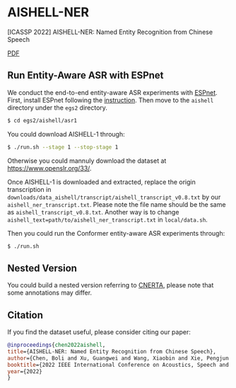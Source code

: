 # AISHELL-NER
[ICASSP 2022] AISHELL-NER: Named Entity Recognition from Chinese Speech 

[PDF](https://arxiv.org/pdf/2202.08533.pdf)

## Run Entity-Aware ASR with ESPnet

We conduct the end-to-end entity-aware ASR experiments with [ESPnet](https://github.com/espnet/espnet). First, install ESPnet following the [instruction](https://espnet.github.io/espnet/installation.html). Then move to the `aishell` directory under the `egs2` directory.

```bash
$ cd egs2/aishell/asr1
```

You could download AISHELL-1 through:

```bash
$ ./run.sh --stage 1 --stop-stage 1
```

Otherwise you could mannuly download the dataset at https://www.openslr.org/33/.

Once AISHELL-1 is downloaded and extracted, replace the origin transcription in `downloads/data_aishell/transcript/aishell_transcript_v0.8.txt` by our `aishell_ner_transcript.txt`. Please note the file name should be the same as `aishell_transcript_v0.8.txt`. Another way is to change `aishell_text=path/to/aishell_ner_transcript.txt` in `local/data.sh`.

Then you could run the Conformer entity-aware ASR experiments through:

```bash
$ ./run.sh
```

## Nested Version

You could build a nested version referring to [CNERTA](https://github.com/DianboWork/CNERTA), please note that some annotations may differ.


## Citation

If you find the dataset useful, please consider citing our paper:

```bibtex
@inproceedings{chen2022aishell,
title={AISHELL-NER: Named Entity Recognition from Chinese Speech},
author={Chen, Boli and Xu, Guangwei and Wang, Xiaobin and Xie, Pengjun and Zhang, Meishan and Huang, Fei},
booktitle={2022 IEEE International Conference on Acoustics, Speech and Signal Processing (ICASSP)},
year={2022}
}
```
